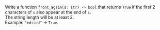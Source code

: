 Write a function `front_again(s: str) -> bool` that returns `True` if the first 2 characters of `s` also appear at the end of `s`.  
The string length will be at least 2.  
Example: `"edited"` → `True`.
